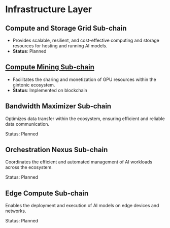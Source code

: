 # Infrastructure Layer

## Compute and Storage Grid Sub-chain

* Provides scalable, resilient, and cost-effective computing and storage resources for hosting and running AI models.
* **Status**: Planned

## [Compute Mining Sub-chain](../compute-mining-sub-chain-guide/)

* Facilitates the sharing and monetization of GPU resources within the gintonic ecosystem.
* **Status**: Implemented on blockchain

## Bandwidth Maximizer Sub-chain

Optimizes data transfer within the ecosystem, ensuring efficient and reliable data communication.

Status: Planned

## Orchestration Nexus Sub-chain

Coordinates the efficient and automated management of AI workloads across the ecosystem.

Status: Planned

## Edge Compute Sub-chain

Enables the deployment and execution of AI models on edge devices and networks.

Status: Planned
